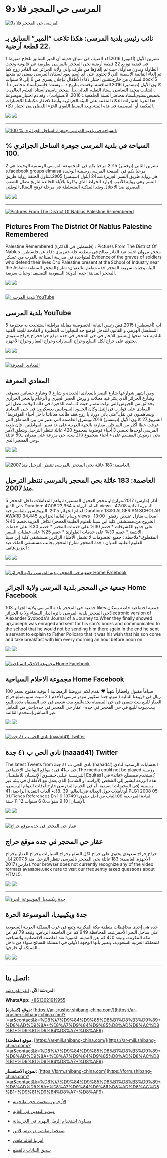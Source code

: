 # المرسى حي المحجر فلا د9

<a href="https://swt.shibang-china.com/?l=ar&img&k=%D8%A7%D9%84%D9%85%D8%B1%D8%B3%D9%89+%D8%AD%D9%8A+%D8%A7%D9%84%D9%85%D8%AD%D8%AC%D8%B1+%D9%81%D9%84%D8%A7+%D8%AF9" target="_blank">![المرسى حي المحجر فلا د9](http://static.shibang-china.com/all-800x300/549.jpg)</a>

## نائب رئيس بلدية المرسى: هكذا تلاعب “المير” السابق بـ 22 قطعة أرضية.
1 تشرين الأول (أكتوبر) 2016.أكد الضيف في سياق حديثه أن المير السابق بلحاج متورط في قضية توزيع 22 قطعة أرضية بحي المحجر بالمرسى بطريقة غير قانونية وتحت الطاولة وبدون مداولة، حيث تم إلغاؤها من طرف والي ولاية الجزائر عبد القادر زوخ كما تم إلغاء القائمة الإسمية التي لا تحتوي على أي إسم يعود لسكان المرسى بمعنى تم منحها لسكان من خارج.تقنين اختبار ذكاء الأطفال لـإجلال يسري من 6 إلى 9 سنوات.docx15 كانون الأول (ديسمبر) 2016.ﺍﻟﻤﻨﺎﻗﺸﺔ.ﻨﻭﻗﺸﺕ ﺒﺘﺎﺭﻴﺦ.ﺩ. .ﺒﻭﺴﻌﺩﺓ ﻗﺎﺴﻡ.ﺃﺴﺘﺎﺫ ﻤﺤﺎﻀﺭ.ﺩ.ﺃ. .ﺍﻟﺸﺎﻴﺏ ﻤﺤﻤﺩ ﺍﻟﺴﺎﺴﻲ.ﺃﺴﺘﺎﺫ ﺍﻟﺘﻌﻠﻴﻡ ﺍﻟﻌﺎﻟﻲ.ﺩ.ﺃ. .ﻤﺤﺠﺭ ﻴﺎﺴﻴﻥ.ﺃﺴﺘﺎﺫ ﺍﻟﺘﻌﻠﻴﻡ ﺍﻟﻌﺎﻟﻲ.ﺩ. .ﺨﻤﻴﺱ ﺴﻠﻴﻡ.ﺃﺴﺘﺎﺫ ﻤﺤﺎﻀﺭ.ﺍﻟﺴﻨﺔ ﺍﻟﺠﺎﻤﻌﻴﺔ.: 2016. 9.ﺴﻨﻭﺍﺕ.) ، ﻭﻗﺩ ﺘﻡ ﺍﺨﺘﻴﺎﺭ ﻤﻭﻀﻭﻋﻨﺎ ﻫﺫﺍ ﻟﻨﺫﺭﺓ ﺍﺨﺘﺒﺎﺭﺍﺕ ﺍﻟﺫﻜﺎﺀ ﺍﻟﻤﻘﻨﻨﺔ ﻋﻠﻰ ﺍﻟﺒﻴﺌﺔ.ﺍﻟﺠﺯﺍﺌﺭﻴﺔ ﻭﺃﻴﻀﺎ.ﻻﻓﺘﻘﺎﺭ ﻤﻜﺘﺒﺎﺘﻨﺎ ﻟﻼﺨﺘﺒﺎﺭﺍﺕ ﺍﻟﻤﻜﻴﻔﺔ ﺃﻭ ﺍﻟﻤﺼﻤﻤﺔ ﻓﻲ ﻫﺫﻩ ﺍﻟﺒﻴﺌﺔ.ﻭﺒﻌﺩ ﺍﻟﻀﺒﻁ ﺍﻟﻠﻐﻭﻱ ﻟﻠﺠﺯﺀ ﺍﻟﻠﻔﻅﻲ ﻤﻥ ﺍﺨﺘﺒﺎﺭ ﺫﻜﺎﺀ.


<a href="https://whatsapp.shibangsoft.com/WhatsApp.php" target="_blank" title="WhatsApp">![](http://static.shibang-china.com/icon/whatsapp.png)</a> <a href="https://swt.shibang-china.com/?l=ar&icon&k=%D8%A7%D9%84%D9%85%D8%B1%D8%B3%D9%89+%D8%AD%D9%8A+%D8%A7%D9%84%D9%85%D8%AD%D8%AC%D8%B1+%D9%81%D9%84%D8%A7+%D8%AF9" target="_blank">![](http://static.shibang-china.com/icon/chat-ar.png)</a>

---

<a href="https://swt.shibang-china.com/?l=ar&img&k=%D8%A7%D9%84%D9%85%D8%B1%D8%B3%D9%89+%D8%AD%D9%8A+%D8%A7%D9%84%D9%85%D8%AD%D8%AC%D8%B1+%D9%81%D9%84%D8%A7+%D8%AF9" target="_blank">![السياحة في بلدية المرسى جوهرة الساحل الجزائري % 100.](http://static.shibang-china.com/all-800x300/512.jpg)</a>

## السياحة في بلدية المرسى جوهرة الساحل الجزائري % 100.
2 تشرين الثاني (نوفمبر) 2015.مرحبا بكم في المجموعة المرسى الرسمية الوحيدة هي s.facebook groups elmarsa مرحبا بكم في الصفحة المرسى رسمية الوحيدة هي.رواية طريق النسر الجزيرة.نت24 أيلول (سبتمبر) 2005.تتناول الحلقة رواية طريق النسر وهي رواية للأديب إدوارد الخراط الذي يذكرنا بالأيام الخالدة لتاريخ نضال الشعب المصري ضد الاحتلال وضد الملكية المتسلطة في مرحلة توهج النضال الوطني.


<a href="https://whatsapp.shibangsoft.com/WhatsApp.php" target="_blank" title="WhatsApp">![](http://static.shibang-china.com/icon/whatsapp.png)</a> <a href="https://swt.shibang-china.com/?l=ar&icon&k=%D8%A7%D9%84%D9%85%D8%B1%D8%B3%D9%89+%D8%AD%D9%8A+%D8%A7%D9%84%D9%85%D8%AD%D8%AC%D8%B1+%D9%81%D9%84%D8%A7+%D8%AF9" target="_blank">![](http://static.shibang-china.com/icon/chat-ar.png)</a>

---

<a href="https://swt.shibang-china.com/?l=ar&img&k=%D8%A7%D9%84%D9%85%D8%B1%D8%B3%D9%89+%D8%AD%D9%8A+%D8%A7%D9%84%D9%85%D8%AD%D8%AC%D8%B1+%D9%81%D9%84%D8%A7+%D8%AF9" target="_blank">![Pictures From The District Of Nablus Palestine Remembered](http://static.shibang-china.com/all-800x300/1112.jpg)</a>

## Pictures From The District Of Nablus Palestine Remembered
Palestine Remembered (فلسطين في الذاكرة) : Pictures From The District Of Nablus .محجر مروان احمد عبد القادر صالح في منطقة خلة خنيزيري.دفاع عن فلسطين المتواجدة في مدرسة الصناعة بالقرب من عسكرEvidence of the graves of soldiers who defend their lives Dho Palestine present at the School of Industry,near the Askar.البيك وجبات سريعة المحجر جده مطعم.نتالعنوان: شارع المحجر المنطقة: المحجر المدينة: جده الدولة: السعودية التصنيف: وجبات سريعة.


<a href="https://whatsapp.shibangsoft.com/WhatsApp.php" target="_blank" title="WhatsApp">![](http://static.shibang-china.com/icon/whatsapp.png)</a> <a href="https://swt.shibang-china.com/?l=ar&icon&k=%D8%A7%D9%84%D9%85%D8%B1%D8%B3%D9%89+%D8%AD%D9%8A+%D8%A7%D9%84%D9%85%D8%AD%D8%AC%D8%B1+%D9%81%D9%84%D8%A7+%D8%AF9" target="_blank">![](http://static.shibang-china.com/icon/chat-ar.png)</a>

---

<a href="https://swt.shibang-china.com/?l=ar&img&k=%D8%A7%D9%84%D9%85%D8%B1%D8%B3%D9%89+%D8%AD%D9%8A+%D8%A7%D9%84%D9%85%D8%AD%D8%AC%D8%B1+%D9%81%D9%84%D8%A7+%D8%AF9" target="_blank">![بلدية المرسى YouTube](http://static.shibang-china.com/all-800x300/1154.jpg)</a>

## بلدية المرسى YouTube
5 آب (أغسطس) 2015.فض رئيس النيابة الخصوصية مقابلة مواطنة استنجدت به محترمة التسلسل الهرمي و القانون للتدخل لوضع حد للتجاوزات الخطيرة و الفادحة للجنة الفنية للبلدية عند منحها ل.شقق للايجار في حي المحجر في جده موقع حراجحراج,حراج سعودي يحتوي على حراج لكل السلع وحراج السيارات وحراج العقار وحراج الأجهزة.


<a href="https://whatsapp.shibangsoft.com/WhatsApp.php" target="_blank" title="WhatsApp">![](http://static.shibang-china.com/icon/whatsapp.png)</a> <a href="https://swt.shibang-china.com/?l=ar&icon&k=%D8%A7%D9%84%D9%85%D8%B1%D8%B3%D9%89+%D8%AD%D9%8A+%D8%A7%D9%84%D9%85%D8%AD%D8%AC%D8%B1+%D9%81%D9%84%D8%A7+%D8%AF9" target="_blank">![](http://static.shibang-china.com/icon/chat-ar.png)</a>

---

<a href="https://swt.shibang-china.com/?l=ar&img&k=%D8%A7%D9%84%D9%85%D8%B1%D8%B3%D9%89+%D8%AD%D9%8A+%D8%A7%D9%84%D9%85%D8%AD%D8%AC%D8%B1+%D9%81%D9%84%D8%A7+%D8%AF9" target="_blank">![المعادي المعرفة](http://static.shibang-china.com/all-800x300/518.jpg)</a>

## المعادي المعرفة
ومن اشهر شوارعها شارع النصر بالمعادى الجديدة و شارع 9 وشارع حسانين دسوقي وشارع الجزائر الذي يكثر فيه محلات و ورش الحجر الجيري و الرخام والحجر الحراري بحدائق.من الجيوش التي نزلت مصـر حيث كـــانت الذخيرة في ذلك الوقـت تصل إلى المعادى على قوارب في النيل وكان الجنـود السودانيين يعسكرون في حـي المعادى ويساهمـون في نقل.&quot;متى يأتي دورنا يا زوخ.فقد طالت معاناتنا داخل أحياء القوفريط&quot; الشروق27 كانون الأول (ديسمبر) 2016.وبشرق العاصمة التي تعتبر من بين المناطق التي عرفت حظا أكثر من المرحلين مقارنة بالجهة الغربية على حد تعبير المواطنين، فإن بلدية المرسى لوحدها تحصي 3 أحياء فوضوية بمجموع 420 عائلة تنتظر الترحيل ويتعلق الأمر بحي درموش المقسم على 4 أحياء بمجموع 210 بيت، حي مزرعة علي مقران بـ50 عائلة وحي المحجر الذي.


<a href="https://whatsapp.shibangsoft.com/WhatsApp.php" target="_blank" title="WhatsApp">![](http://static.shibang-china.com/icon/whatsapp.png)</a> <a href="https://swt.shibang-china.com/?l=ar&icon&k=%D8%A7%D9%84%D9%85%D8%B1%D8%B3%D9%89+%D8%AD%D9%8A+%D8%A7%D9%84%D9%85%D8%AD%D8%AC%D8%B1+%D9%81%D9%84%D8%A7+%D8%AF9" target="_blank">![](http://static.shibang-china.com/icon/chat-ar.png)</a>

---

<a href="https://swt.shibang-china.com/?l=ar&img&k=%D8%A7%D9%84%D9%85%D8%B1%D8%B3%D9%89+%D8%AD%D9%8A+%D8%A7%D9%84%D9%85%D8%AD%D8%AC%D8%B1+%D9%81%D9%84%D8%A7+%D8%AF9" target="_blank">![العاصمة: 183 عائلة بحي المحجر بالمرسى تنتظر الترحيل منذ 2007.](http://static.shibang-china.com/all-800x300/618.jpg)</a>

## العاصمة: 183 عائلة بحي المحجر بالمرسى تنتظر الترحيل منذ 2007.
5 آذار (مارس) 2017.مزارع او محجر العجول المستوردة واهم المعاملات داخل المحجر حتى الذبح Duration: 47:08.القناة الزراعية 23,954 views &middot; 47:08.السيرة الذاتية لعالِم الجزائر 2015: البروفيسور بلقاسم حبة Duration: 13:00.ALGERIAN SCHOLAR AWARD وسام العالم الجزائري 34,445 views &middot; 13:00 &middot; اصحاب منازل عنيدين رفضو الخروج من.مستشفى كلية ابن سينا للعلوم الطبية(المحجر) تكافل العربية.خصم 40% على جميع الكشوفات.* خصم 30% على خدمات المختبر.* خصم 30% على خدمات الأشعة.* خصم 30% على خدمات الطوارئ.* خصم 25% على عمليات السعر المقطوع.*ملاحظة : جميع الخصومات لا تشمل الأطباء الزائرين.مستشفى كلية إبن سينا للعلوم الطبية.العنوان : جدة المحجر شارع المحجر بجانب مستشفى الملك عبد العزيز.هاتف :.


<a href="https://whatsapp.shibangsoft.com/WhatsApp.php" target="_blank" title="WhatsApp">![](http://static.shibang-china.com/icon/whatsapp.png)</a> <a href="https://swt.shibang-china.com/?l=ar&icon&k=%D8%A7%D9%84%D9%85%D8%B1%D8%B3%D9%89+%D8%AD%D9%8A+%D8%A7%D9%84%D9%85%D8%AD%D8%AC%D8%B1+%D9%81%D9%84%D8%A7+%D8%AF9" target="_blank">![](http://static.shibang-china.com/icon/chat-ar.png)</a>

---

<a href="https://swt.shibang-china.com/?l=ar&img&k=%D8%A7%D9%84%D9%85%D8%B1%D8%B3%D9%89+%D8%AD%D9%8A+%D8%A7%D9%84%D9%85%D8%AD%D8%AC%D8%B1+%D9%81%D9%84%D8%A7+%D8%AF9" target="_blank">![جمعية حي المحجر بلدية المرسى ولاية الجزائر Home Facebook](http://static.shibang-china.com/all-800x300/904.jpg)</a>

## جمعية حي المحجر بلدية المرسى ولاية الجزائر Home Facebook
جمعية حي المحجر بلدية المرسى ولاية الجزائر.103 likes.جمعية اجتماعية خاصة بسكان حي المحجر بلدية المرسى دائرة الدار البيضاء ولا ية الجزائر‎Electronic version of Alexander Svoboda&#39;s Journal of a Journey to.When they finally showed up,Joseph was enraged and sent for his son&#39;s books and communicated to the school that he would not be sending him there again.In the end he sent a servant to explain to Father Policarp that it was his wish that his son come and take breakfast with him every morning an hour before noon on.


<a href="https://whatsapp.shibangsoft.com/WhatsApp.php" target="_blank" title="WhatsApp">![](http://static.shibang-china.com/icon/whatsapp.png)</a> <a href="https://swt.shibang-china.com/?l=ar&icon&k=%D8%A7%D9%84%D9%85%D8%B1%D8%B3%D9%89+%D8%AD%D9%8A+%D8%A7%D9%84%D9%85%D8%AD%D8%AC%D8%B1+%D9%81%D9%84%D8%A7+%D8%AF9" target="_blank">![](http://static.shibang-china.com/icon/chat-ar.png)</a>

---

<a href="https://swt.shibang-china.com/?l=ar&img&k=%D8%A7%D9%84%D9%85%D8%B1%D8%B3%D9%89+%D8%AD%D9%8A+%D8%A7%D9%84%D9%85%D8%AD%D8%AC%D8%B1+%D9%81%D9%84%D8%A7+%D8%AF9" target="_blank">![مجموعة الاحلام السياحية Home Facebook](http://static.shibang-china.com/all-800x300/466.jpg)</a>

## مجموعة الاحلام السياحية Home Facebook
صياماً مقبول وافطاراً شهياً ❤ نقدم لكم عروضنا الرمضانية 1 بوفية مفتوح بسعر 100 ريال في فروعنا التالية ( مودو جدة سكوير مودو مرسى الأحلام ) 2 سيت منيو بمبلغ.حراج العقار للبيع بيت شعبي في حي المصفاة بجدةللبيع بيت شعبي في حي المصفاة بجدة,للبيع بيت.بيوت للبيع في حي المحجر في جده &middot; عقار حي المحجر في جده.إحذر من التعامل غير المباشر.إستخدم القائمة.


<a href="https://whatsapp.shibangsoft.com/WhatsApp.php" target="_blank" title="WhatsApp">![](http://static.shibang-china.com/icon/whatsapp.png)</a> <a href="https://swt.shibang-china.com/?l=ar&icon&k=%D8%A7%D9%84%D9%85%D8%B1%D8%B3%D9%89+%D8%AD%D9%8A+%D8%A7%D9%84%D9%85%D8%AD%D8%AC%D8%B1+%D9%81%D9%84%D8%A7+%D8%AF9" target="_blank">![](http://static.shibang-china.com/icon/chat-ar.png)</a>

---

<a href="https://swt.shibang-china.com/?l=ar&img&k=%D8%A7%D9%84%D9%85%D8%B1%D8%B3%D9%89+%D8%AD%D9%8A+%D8%A7%D9%84%D9%85%D8%AD%D8%AC%D8%B1+%D9%81%D9%84%D8%A7+%D8%AF9" target="_blank">![نادي الحي ب ٤١ جدة (naaad41) Twitter](http://static.shibang-china.com/all-800x300/1105.jpg)</a>

## نادي الحي ب ٤١ جدة (naaad41) Twitter
The latest Tweets from نادي الحي ب ٤١ جدة (naaad41).الحسابات الرسمية لنادي حي ب41 في : مواقع التواصل الاجتماعي.The media could not be played.ﺭﺯﻣــﺔ ﺍﻟﺘـﺮﺑـﻴــﺔ ﻋـﻠـﻰ ﺣـﻘــﻮﻕ ﺍﻹﻧﺴــﺎﻥ ﻟﻸﻃـﻔــﺎﻝ Equitas1 ﻳُ ﺴﺘﺨﺪﻡ ﻣﺼﻄﻠﺢ «ﻗﺎﺋﺪ» ﻓﻲ ﻫﺬه ﺍﻟﺮﺯﻣﺔ ﻟﻴﺸﻴﺮ ﺇﻟﻰ ﺍﻟﺸﺨﺺ (ﺍﻟﺮﺍﺷﺪ ﺃﻭ ﺍﻟﺸﺎﺏ) ﺍﻟﺬﻱ ﻳﻌﻤﻞ ﻣﻊ ﺍﻷﻃﻔﺎﻝ ﻓﻲ ﺑﻴﺌﺔ ﻏﻴﺮ ﺭﺳﻤﻴﺔ (ﻓﻲ ﺍﻟﻤﺨﻴﻤﺎﺕ ﺍﻟﺼﻴﻔﻴﺔ، ﺃﻭ ﻓﻲ ﺍﻟﺤﺮﻡ ﺍﻟﻤﺪﺭﺳﻲ ﺧﺎﺭﺝ.ﺃﻭﻗﺎﺕ ﺍﻟﺪﻭﺍﻡ ﺍﻟﺮﺳﻤﻲ، ﺃﻭ.ﺗﺄﻣﻼﺕ ﺣﻮﻝ ﺍﻟﻌﺪﺍﻟﺔ ﻓﻲ.ﺍﻟﻌﺎﻟﻢ: 39 ،38.• ﺃﻟﻌﺎﺏ ﺍﻟﺘﻐﺬﻳﺔ ﺍﻟﺮﺍﺟﻌﺔ: 41.PLG1 2008 05 01.Fiches References En 1 9 137491.ﺍﻟﻤﺎﺩﺓ ﺍﻟﻤﺮﺟﻌﻴﺔ 08.ﺃﻟﻌﺎﺏ ﻣﻦ ﺃﺟﻞ ﺣﻘﻮﻕ ﺍﻹﻧﺴﺎﻥ! 10 9 ﺳﻨﻮﺍﺕ.8 6 ﺳﻨﻮﺍﺕ.12 11 ﺳﻨﺔ.


<a href="https://whatsapp.shibangsoft.com/WhatsApp.php" target="_blank" title="WhatsApp">![](http://static.shibang-china.com/icon/whatsapp.png)</a> <a href="https://swt.shibang-china.com/?l=ar&icon&k=%D8%A7%D9%84%D9%85%D8%B1%D8%B3%D9%89+%D8%AD%D9%8A+%D8%A7%D9%84%D9%85%D8%AD%D8%AC%D8%B1+%D9%81%D9%84%D8%A7+%D8%AF9" target="_blank">![](http://static.shibang-china.com/icon/chat-ar.png)</a>

---

<a href="https://swt.shibang-china.com/?l=ar&img&k=%D8%A7%D9%84%D9%85%D8%B1%D8%B3%D9%89+%D8%AD%D9%8A+%D8%A7%D9%84%D9%85%D8%AD%D8%AC%D8%B1+%D9%81%D9%84%D8%A7+%D8%AF9" target="_blank">![عقار حي المحجر في جده موقع حراج](http://static.shibang-china.com/all-800x300/325.jpg)</a>

## عقار حي المحجر في جده موقع حراج
حراج,حراج سعودي يحتوي على حراج لكل السلع وحراج السيارات وحراج العقار وحراج الأجهزة.العاصمة: 183 عائلة بحي المحجر بالمرسى تنتظر الترحيل منذ 2007.5 آذار (مارس) 2017.Your browser does not currently recognize any of the video formats available.Click here to visit our frequently asked questions about HTML5.


<a href="https://whatsapp.shibangsoft.com/WhatsApp.php" target="_blank" title="WhatsApp">![](http://static.shibang-china.com/icon/whatsapp.png)</a> <a href="https://swt.shibang-china.com/?l=ar&icon&k=%D8%A7%D9%84%D9%85%D8%B1%D8%B3%D9%89+%D8%AD%D9%8A+%D8%A7%D9%84%D9%85%D8%AD%D8%AC%D8%B1+%D9%81%D9%84%D8%A7+%D8%AF9" target="_blank">![](http://static.shibang-china.com/icon/chat-ar.png)</a>

---

<a href="https://swt.shibang-china.com/?l=ar&img&k=%D8%A7%D9%84%D9%85%D8%B1%D8%B3%D9%89+%D8%AD%D9%8A+%D8%A7%D9%84%D9%85%D8%AD%D8%AC%D8%B1+%D9%81%D9%84%D8%A7+%D8%AF9" target="_blank">![جدة ويكيبيديا، الموسوعة الحرة](http://static.shibang-china.com/all-800x300/680.jpg)</a>

## جدة ويكيبيديا، الموسوعة الحرة
جدة هي إحدى محافظات منطقة مكة المكرمة وتقع في غرب المملكة العربية السعودية على ساحل البحر الأحمر.تبعد المحافظة 949 كم عن العاصمة الرياض، وتبعد 79 كم عن مكة المكرمة، وتبعد 420 كم عن المدينة المنورة تعد العاصمة الاقتصادية والسياحية للمملكة العربية السعودية، وتعتبر بأنها الوجهة الأولى في المملكة للسائح سواءً من داخل المملكة أو خارجها،.

<a href="https://whatsapp.shibangsoft.com/WhatsApp.php" target="_blank" title="WhatsApp">![](http://static.shibang-china.com/icon/whatsapp.png)</a> <a href="https://swt.shibang-china.com/?l=ar&icon&k=%D8%A7%D9%84%D9%85%D8%B1%D8%B3%D9%89+%D8%AD%D9%8A+%D8%A7%D9%84%D9%85%D8%AD%D8%AC%D8%B1+%D9%81%D9%84%D8%A7+%D8%AF9" target="_blank">![](http://static.shibang-china.com/icon/chat-ar.png)</a>

---
## اتصل بنا:

**الدردشة الآن:** [انقر للدردشة](https://swt.shibang-china.com?l=ar&contact&k=%D8%A7%D9%84%D9%85%D8%B1%D8%B3%D9%89+%D8%AD%D9%8A+%D8%A7%D9%84%D9%85%D8%AD%D8%AC%D8%B1+%D9%81%D9%84%D8%A7+%D8%AF9)

**WhatsApp:**  [+8613621919955](https://whatsapp.shibangsoft.com/WhatsApp.php)

**موقع (كسارة):** [https://ar-crusher.shibang-china.com/](https://ar-crusher.shibang-china.com/?l=ar&contact&k=%D8%A7%D9%84%D9%85%D8%B1%D8%B3%D9%89+%D8%AD%D9%8A+%D8%A7%D9%84%D9%85%D8%AD%D8%AC%D8%B1+%D9%81%D9%84%D8%A7+%D8%AF9)

**موقع (مطحنة):** [https://ar-mill.shibang-china.com/](https://ar-mill.shibang-china.com/?l=ar&contact&k=%D8%A7%D9%84%D9%85%D8%B1%D8%B3%D9%89+%D8%AD%D9%8A+%D8%A7%D9%84%D9%85%D8%AD%D8%AC%D8%B1+%D9%81%D9%84%D8%A7+%D8%AF9)

**نموذج الاستفسار:** [https://form.shibang-china.com](https://form.shibang-china.com?l=ar&contact&k=%D8%A7%D9%84%D9%85%D8%B1%D8%B3%D9%89+%D8%AD%D9%8A+%D8%A7%D9%84%D9%85%D8%AD%D8%AC%D8%B1+%D9%81%D9%84%D8%A7+%D8%AF9)

* [الأرجنتين سحقت حجر طاحونة](../21/%D8%A7%D9%84%D8%A3%D8%B1%D8%AC%D9%86%D8%AA%D9%8A%D9%86%20%D8%B3%D8%AD%D9%82%D8%AA%20%D8%AD%D8%AC%D8%B1%20%D8%B7%D8%A7%D8%AD%D9%88%D9%86%D8%A9.md)

* [عيوب التعدين في الغابة](../22/%D8%B9%D9%8A%D9%88%D8%A8%20%D8%A7%D9%84%D8%AA%D8%B9%D8%AF%D9%8A%D9%86%20%D9%81%D9%8A%20%D8%A7%D9%84%D8%BA%D8%A7%D8%A8%D8%A9.md)

* [مساوئ استخدام الرمل النهري في الخرسانة](../23/%D9%85%D8%B3%D8%A7%D9%88%D8%A6%20%D8%A7%D8%B3%D8%AA%D8%AE%D8%AF%D8%A7%D9%85%20%D8%A7%D9%84%D8%B1%D9%85%D9%84%20%D8%A7%D9%84%D9%86%D9%87%D8%B1%D9%8A%20%D9%81%D9%8A%20%D8%A7%D9%84%D8%AE%D8%B1%D8%B3%D8%A7%D9%86%D8%A9.md)

* [صفحه ارتعاشی در بوته پلاتین](../21/%D8%B5%D9%81%D8%AD%D9%87%20%D8%A7%D8%B1%D8%AA%D8%B9%D8%A7%D8%B4%DB%8C%20%D8%AF%D8%B1%20%D8%A8%D9%88%D8%AA%D9%87%20%D9%BE%D9%84%D8%A7%D8%AA%DB%8C%D9%86.md)

* [أمريتا إمالة طحن](../23/%D8%A3%D9%85%D8%B1%D9%8A%D8%AA%D8%A7%20%D8%A5%D9%85%D8%A7%D9%84%D8%A9%20%D8%B7%D8%AD%D9%86.md)

* [سحق النباتات بالقطع](../24/%D8%B3%D8%AD%D9%82%20%D8%A7%D9%84%D9%86%D8%A8%D8%A7%D8%AA%D8%A7%D8%AA%20%D8%A8%D8%A7%D9%84%D9%82%D8%B7%D8%B9.md)